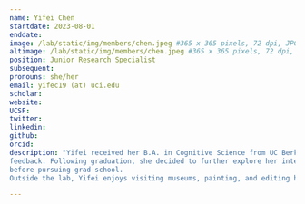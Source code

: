 ```yaml
---
name: Yifei Chen
startdate: 2023-08-01
enddate:
image: /lab/static/img/members/chen.jpeg #365 x 365 pixels, 72 dpi, JPG
altimage: /lab/static/img/members/chen.jpeg #365 x 365 pixels, 72 dpi, JPG
position: Junior Research Specialist
subsequent:
pronouns: she/her
email: yifec19 (at) uci.edu
scholar:
website:
UCSF:
twitter: 
linkedin: 
github: 
orcid:
description: "Yifei received her B.A. in Cognitive Science from UC Berkeley, where she designed psychophysical experiments to investigate how people adapt and learn with various forms of 
feedback. Following graduation, she decided to further explore her interest in human decision-making processes, specifically how and why people make certain decisions in different contexts, 
before pursuing grad school.
Outside the lab, Yifei enjoys visiting museums, painting, and editing her cat’s pictures."

---
```

